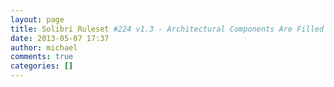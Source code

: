 ```yaml
---
layout: page
title: Solibri Ruleset #224 v1.3 - Architectural Components Are Filled
date: 2013-05-07 17:37
author: michael
comments: true
categories: []
---
```


